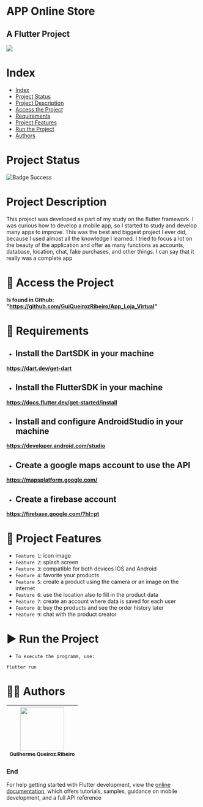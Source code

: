 APP Online Store
==========
## A Flutter Project

![](https://icon-library.com/images/shopping-app-icon/shopping-app-icon-4.jpg)

# Index

* [Index](#index)
* [Project Status](#project-status)
* [Project Description](#project-description)
* [Access the Project](#-access-the-project)
* [Requirements](#-requirements)
* [Project Features](#-project-features)
* [Run the Project](#-run-the-project)
* [Authors](#-authors)

# Project Status

![Badge Success](https://img.shields.io/badge/State-Success-brightgreen?style=for-the-badge)

# Project Description

This project was developed as part of my study on the flutter framework. I was curious how to develop a mobile app, so I started to study and develop many apps to improve. This was the best and biggest project I ever did, because I used almost all the knowledge I learned. I tried to focus a lot on the beauty of the application and offer as many functions as accounts, database, location, chat, fake purchases, and other things. I can say that it really was a complete app

# 📁 Access the Project

**Is found in Github: "https://github.com/GuiQueirozRibeiro/App_Loja_Virtual"**

# 📝 Requirements

- ## Install the DartSDK in your machine

**https://dart.dev/get-dart**

- ## Install the FlutterSDK in your machine

**https://docs.flutter.dev/get-started/install**
 
- ## Install and configure AndroidStudio in your machine

**https://developer.android.com/studio**

- ## Create a google maps account to use the API

**https://mapsplatform.google.com/**

- ## Create a firebase account

**https://firebase.google.com/?hl=pt**

# 🔨 Project Features

- `Feature 1`: icon image
- `Feature 2`: splash screen
- `Feature 3`: compatible for both devices IOS and Android
- `Feature 4`: favorite your products
- `Feature 5`: create a product using the camera or an image on the internet
- `Feature 6`: use the location also to fill in the product data
- `Feature 7`: create an account where data is saved for each user
- `Feature 8`: buy the products and see the order history later
- `Feature 9`: chat with the product creator

# ▶ Run the Project

- `To execute the programm, use:`

```console
flutter run
```

# 👨‍💻 Authors

| [<img src="https://avatars.githubusercontent.com/u/70274921?s=400&u=c1688d6fcd13223bfe1093c6d16b3b6b646545fe&v=4" width=115><br><sub>Guilherme Queiroz Ribeiro</sub>](https://github.com/GuiQueirozRibeiro)
| :---: |

### End

For help getting started with Flutter development, view the
[online documentation](https://docs.flutter.dev/), which offers tutorials,
samples, guidance on mobile development, and a full API reference
